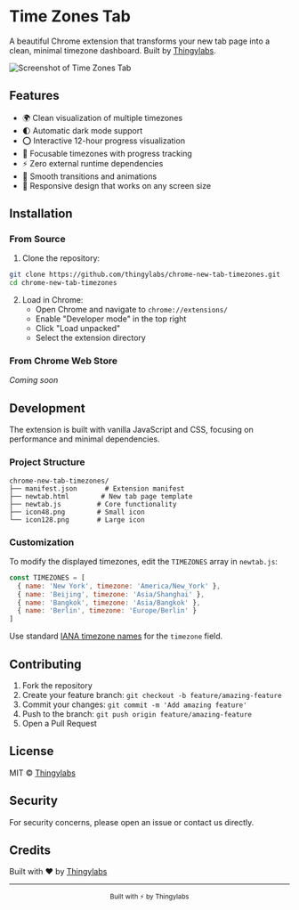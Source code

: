 # Time Zones Tab

A beautiful Chrome extension that transforms your new tab page into a clean, minimal timezone dashboard. Built by [Thingylabs](https://github.com/thingylabs).

![Screenshot of Time Zones Tab](screenshot.png)

## Features

- 🌍 Clean visualization of multiple timezones
- 🌓 Automatic dark mode support
- ⭕ Interactive 12-hour progress visualization
- 🎯 Focusable timezones with progress tracking
- ⚡ Zero external runtime dependencies
- 🎨 Smooth transitions and animations
- 📱 Responsive design that works on any screen size

## Installation

### From Source

1. Clone the repository:
```bash
git clone https://github.com/thingylabs/chrome-new-tab-timezones.git
cd chrome-new-tab-timezones
```

2. Load in Chrome:
   - Open Chrome and navigate to `chrome://extensions/`
   - Enable "Developer mode" in the top right
   - Click "Load unpacked"
   - Select the extension directory

### From Chrome Web Store

*Coming soon*

## Development

The extension is built with vanilla JavaScript and CSS, focusing on performance and minimal dependencies.

### Project Structure

```
chrome-new-tab-timezones/
├── manifest.json       # Extension manifest
├── newtab.html        # New tab page template
├── newtab.js         # Core functionality
├── icon48.png        # Small icon
└── icon128.png       # Large icon
```

### Customization

To modify the displayed timezones, edit the `TIMEZONES` array in `newtab.js`:

```javascript
const TIMEZONES = [
  { name: 'New York', timezone: 'America/New_York' },
  { name: 'Beijing', timezone: 'Asia/Shanghai' },
  { name: 'Bangkok', timezone: 'Asia/Bangkok' },
  { name: 'Berlin', timezone: 'Europe/Berlin' }
]
```

Use standard [IANA timezone names](https://en.wikipedia.org/wiki/List_of_tz_database_time_zones) for the `timezone` field.

## Contributing

1. Fork the repository
2. Create your feature branch: `git checkout -b feature/amazing-feature`
3. Commit your changes: `git commit -m 'Add amazing feature'`
4. Push to the branch: `git push origin feature/amazing-feature`
5. Open a Pull Request

## License

MIT © [Thingylabs](https://github.com/thingylabs)

## Security

For security concerns, please open an issue or contact us directly.

## Credits

Built with ❤️ by [Thingylabs](https://github.com/thingylabs)

---

<div align="center">
  <sub>Built with ⚡ by Thingylabs</sub>
</div>
